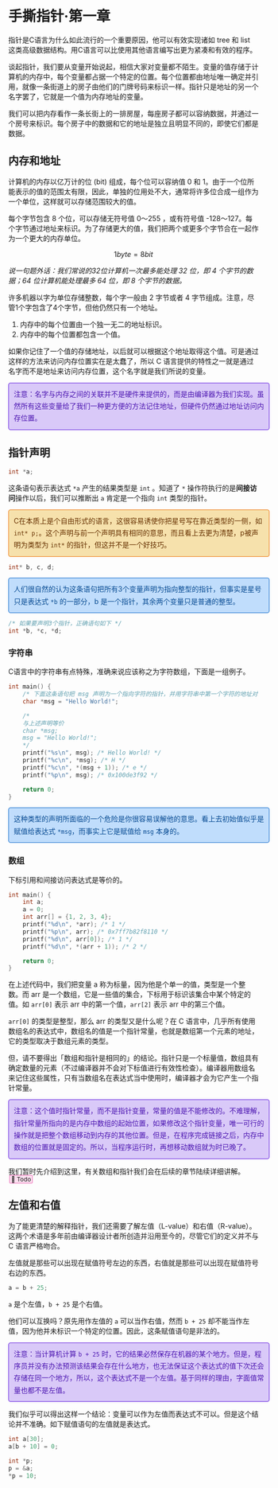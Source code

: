# 手撕指针·第一章

指针是C语言为什么如此流行的一个重要原因，他可以有效实现诸如 tree 和 list 这类高级数据结构。用C语言可以比使用其他语言编写出更为紧凑和有效的程序。

谈起指针，我们要从变量开始说起，相信大家对变量都不陌生。变量的值存储于计算机的内存中，每个变量都占据一个特定的位置。每个位置都由地址唯一确定并引用，就像一条街道上的房子由他们的门牌号码来标识一样。指针只是地址的另一个名字罢了，它就是一个值为内存地址的变量。

我们可以把内存看作一条长街上的一排房屋，每座房子都可以容纳数据，并通过一个房号来标识。每个房子中的数据和它的地址是独立且明显不同的，即使它们都是数据。

## 内存和地址

计算机的内存以亿万计的位 (bit) 组成，每个位可以容纳值 0 和 1。由于一个位所能表示的值的范围太有限，因此，单独的位用处不大，通常将许多位合成一组作为一个单位，这样就可以存储范围较大的值。

每个字节包含 8 个位，可以存储无符号值 0～255 ，或有符号值 -128～127。每个字节通过地址来标识。为了存储更大的值，我们把两个或更多个字节合在一起作为一个更大的内存单位。


$$
1 byte = 8bit
$$

*说一句题外话：我们常说的32位计算机一次最多能处理 32 位，即 4 个字节的数据；64 位计算机能处理最多 64 位，即 8 个字节的数据。*

许多机器以字为单位存储整数，每个字一般由 2 字节或者 4 字节组成。注意，尽管1个字包含了4个字节，但他仍然只有一个地址。

1. 内存中的每个位置由一个独一无二的地址标识。
2. 内存中的每个位置都包含一个值。

如果你记住了一个值的存储地址，以后就可以根据这个地址取得这个值。可是通过这样的方法来访问内存位置实在是太蠢了，所以 C 语言提供的特性之一就是通过名字而不是地址来访问内存位置，这个名字就是我们所说的变量。

<div style="width:100%;line-height:1.74;background-color:#D9C9F8;border: 1px solid #601BDE;border-radius:4px;margin:4px 0 10px;display:block;padding:10px;color:#4C16B1;">注意：名字与内存之间的关联并不是硬件来提供的，而是由编译器为我们实现。虽然所有这些变量给了我们一种更方便的方法记住地址，但硬件仍然通过地址访问内存位置。</div>

## 指针声明

```c
int *a;
```

这条语句表示表达式 `*a` 产生的结果类型是 `int` 。知道了 `*` 操作符执行的是**间接访问**操作以后，我们可以推断出 `a` 肯定是一个指向 `int` 类型的指针。

<div style="width:100%;line-height:1.74;background-color:#F6E1AC;border: 1px solid #ED740C;border-radius:4px;margin:4px 0 10px;display:block;padding:10px;color:#663000;">
  C在本质上是个自由形式的语言，这很容易诱使你把星号写在靠近类型的一侧，如 <code>int* p;</code>。这个声明与前一个声明具有相同的意思，而且看上去更为清楚，p被声明为类型为 <code>int*</code> 的指针，但这并不是一个好技巧。</div>

```c
int* b, c, d;
```

<div style="width:100%;line-height:1.74;background-color:#C0DDFC;border: 1px solid #0C68CA;border-radius:4px;margin:4px 0 10px;display:block;padding:10px;color:#074A92;">人们很自然的认为这条语句把所有3个变量声明为指向整型的指针，但事实是星号只是表达式 <code>*b</code> 的一部分，b 是一个指针，其余两个变量只是普通的整型。</div>

```c
/* 如果要声明3个指针，正确语句如下 */
int *b, *c, *d;
```

### 字符串

C语言中的字符串有点特殊，准确来说应该称之为字符数组，下面是一组例子。

```c
int main() {
    /* 下面这条语句把 msg 声明为一个指向字符的指针，并用字符串中第一个字符的地址对该指针进行初始化 */
    char *msg = "Hello World!";

    /*
    与上述声明等价
    char *msg;
    msg = "Hello World!";
    */
    printf("%s\n", msg); /* Hello World! */
    printf("%c\n", *msg); /* H */
    printf("%c\n", *(msg + 1)); /* e */
    printf("%p\n", msg); /* 0x100de3f92 */

    return 0;
}
```

<div style="width:100%;line-height:1.74;background-color:#C0DDFC;border: 1px solid #0C68CA;border-radius:4px;margin:4px 0 10px;display:block;padding:10px;color:#074A92;">这种类型的声明所面临的一个危险是你很容易误解他的意思。看上去初始值似乎是赋值给表达式 <code>*msg</code>，而事实上它是赋值给 <code>msg</code> 本身的。</div>

### 数组

下标引用和间接访问表达式是等价的。

```c
int main() {
    int a;
    a = 0;
    int arr[] = {1, 2, 3, 4};
    printf("%d\n", *arr); /* 1 */
    printf("%p\n", arr); /* 0x7ff7b82f8110 */
    printf("%d\n", arr[0]); /* 1 */
    printf("%d\n", *(arr + 1)); /* 2 */

    return 0;
}
```

在上述代码中，我们把变量 a 称为标量，因为他是个单一的值，类型是一个整数。而 arr 是一个数组，它是一些值的集合，下标用于标识该集合中某个特定的值。如 `arr[0]` 表示 arr 中的第一个值，`arr[2]` 表示 arr 中的第三个值。

`arr[0]` 的类型是整型，那么 arr 的类型又是什么呢？在 C 语言中，几乎所有使用数组名的表达式中，数组名的值是一个指针常量，也就是数组第一个元素的地址，它的类型取决于数组元素的类型。

但，请不要得出「数组和指针是相同的」的结论。指针只是一个标量值，数组具有确定数量的元素（不过编译器并不会对下标值进行有效性检查）。编译器用数组名来记住这些属性，只有当数组名在表达式当中使用时，编译器才会为它产生一个指针常量。

<div style="width:100%;line-height:1.74;background-color:#D9C9F8;border: 1px solid #601BDE;border-radius:4px;margin:4px 0 10px;display:block;padding:10px;color:#4C16B1;">注意：这个值时指针常量，而不是指针变量，常量的值是不能修改的。不难理解，指针常量所指向的是内存中数组的起始位置，如果修改这个指针变量，唯一可行的操作就是把整个数组移动到内存的其他位置。但是，在程序完成链接之后，内存中数组的位置就是固定的。所以，当程序运行时，再想移动数组就为时已晚了。</div>

我们暂时先介绍到这里，有关数组和指针我们会在后续的章节陆续详细讲解。<span style="background-color:#FBDFEF;border:1px solid #EC6AB6;margin:0 0.2em;padding:0 0.2em;line-height:1.1;font-size:12px;overflow:hidden;text-overflow:ellipsis;border-radius:2px;white-space:nowrap;">📌 Todo</span>

## 左值和右值

为了能更清楚的解释指针，我们还需要了解左值（L-value）和右值（R-value）。这两个术语是多年前由编译器设计者所创造并沿用至今的，尽管它们的定义并不与 C 语言严格吻合。

左值就是那些可以出现在赋值符号左边的东西，右值就是那些可以出现在赋值符号右边的东西。

```c
a = b + 25;
```

`a` 是个左值，`b + 25` 是个右值。

他们可以互换吗？原先用作左值的 `a` 可以当作右值，然而 `b + 25` 却不能当作左值，因为他并未标识一个特定的位置。因此，这条赋值语句是非法的。

<div style="width:100%;line-height:1.74;background-color:#D9C9F8;border: 1px solid #601BDE;border-radius:4px;margin:4px 0 10px;display:block;padding:10px;color:#4C16B1;">注意：当计算机计算 <code>b + 25</code> 时，它的结果必然保存在机器的某个地方。但是，程序员并没有办法预测该结果会存在什么地方，也无法保证这个表达式的值下次还会存储在同一个地方，所以，这个表达式不是一个左值。基于同样的理由，字面值常量也都不是左值。</div>

我们似乎可以得出这样一个结论：变量可以作为左值而表达式不可以。但是这个结论并不准确。如下赋值语句的左值就是表达式。

```c
int a[30];
a[b + 10] = 0;

int *p;
p = &a;
*p = 10;
```

